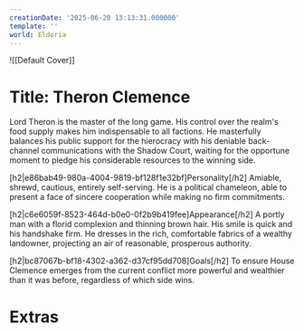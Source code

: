 ```yaml
---
creationDate: '2025-06-20 13:13:31.000000'
template: ''
world: Eldoria
---
```

![[Default Cover]]

# Title: Theron Clemence

Lord Theron is the master of the long game. His control over the realm's food supply makes him indispensable to all factions. He masterfully balances his public support for the hierocracy with his deniable back-channel communications with the Shadow Court, waiting for the opportune moment to pledge his considerable resources to the winning side.

[h2|e86bab49-980a-4004-9819-bf128f1e32bf]Personality[/h2]
Amiable, shrewd, cautious, entirely self-serving. He is a political chameleon, able to present a face of sincere cooperation while making no firm commitments.

[h2|c6e6059f-8523-464d-b0e0-0f2b9b419fee]Appearance[/h2]
A portly man with a florid complexion and thinning brown hair. His smile is quick and his handshake firm. He dresses in the rich, comfortable fabrics of a wealthy landowner, projecting an air of reasonable, prosperous authority.

[h2|bc87067b-bf18-4302-a362-d37cf95dd708]Goals[/h2]
To ensure House Clemence emerges from the current conflict more powerful and wealthier than it was before, regardless of which side wins.





# Extras

